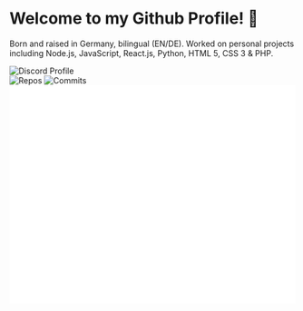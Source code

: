 # Welcome to my Github Profile! 👋
Born and raised in Germany, bilingual (EN/DE). Worked on personal projects including Node.js, JavaScript, React.js, Python, HTML 5, CSS 3 & PHP.  

![Discord Profile](https://discord.c99.nl/widget/theme-4/645580301057392650.png)  
![Repos](https://badges.pufler.dev/repos/poldis) ![Commits](https://badges.pufler.dev/commits/yearly/poldis)  
![Metrics](https://github.com/poldis/poldis/blob/master/github-metrics.svg)
